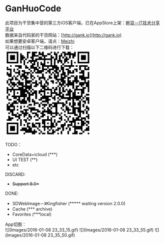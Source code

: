 # GanHuoCode
此项目为干货集中营的第三方iOS客户端，已在AppStore上架：[幹貨－IT技术分享平台](https://appsto.re/cn/dc-A_.i)<br>
数据来自代码家的干货网站：[http://gank.io](http://gank.io)<br>
如果想要安卓客户端，请点：[Meizhi](https://github.com/drakeet/Meizhi)<br>
可以通过扫描以下二维码进行下载：<br>
![](Images/37d1ae60c9984c53c1af96a728625aff.png)<br>

TODO：

  - CoreData+icloud (***)
  - UI TEST  (**)
  - etc<br>
  
DISCARD:

  - ~~Support 8.0+~~
 
DONE:

  - SDWebImage－》Kingfisher  (***** waiting version 2.0.0)
  - Cache (*** archive)
  - Favorites (***local)
  
  
App切图：<br>
![](Images/2016-01-08 23_33_15.gif)
![](Images/2016-01-08 23_33_55.gif)
![](Images/2016-01-08 23_35_50.gif)
